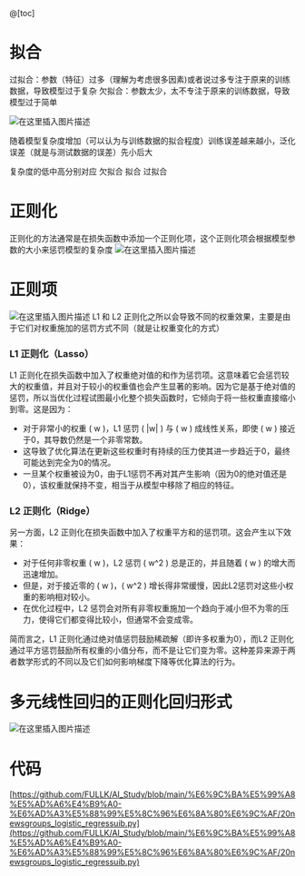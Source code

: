 
@[toc]
# 拟合
过拟合：参数（特征）过多（理解为考虑很多因素)或者说过多专注于原来的训练数据，导致模型过于复杂
欠拟合：参数太少，太不专注于原来的训练数据，导致模型过于简单

![在这里插入图片描述](https://i-blog.csdnimg.cn/direct/94243f6057d44084bb9ce71ceab0557c.png)

随着模型复杂度增加（可以认为与训练数据的拟合程度）训练误差越来越小，泛化误差（就是与测试数据的误差）先小后大

复杂度的低中高分别对应 欠拟合 拟合 过拟合


# 正则化
正则化的方法通常是在损失函数中添加一个正则化项，这个正则化项会根据模型参数的大小来惩罚模型的复杂度
![在这里插入图片描述](https://i-blog.csdnimg.cn/direct/0529cc39e4624f4d919156c652686411.png)

# 正则项
![在这里插入图片描述](https://i-blog.csdnimg.cn/direct/c07458aeff6f4262857ba6c9a9908177.png)
L1 和 L2 正则化之所以会导致不同的权重效果，主要是由于它们对权重施加的惩罚方式不同（就是让权重变化的方式）
### L1 正则化（Lasso）

L1 正则化在损失函数中加入了权重绝对值的和作为惩罚项。这意味着它会惩罚较大的权重值，并且对于较小的权重值也会产生显著的影响。因为它是基于绝对值的惩罚，所以当优化过程试图最小化整个损失函数时，它倾向于将一些权重直接缩小到零。这是因为：

- 对于非常小的权重 \( w \)，L1 惩罚 \( |w| \) 与 \( w \) 成线性关系，即使 \( w \) 接近于0，其导数仍然是一个非零常数。
- 这导致了优化算法在更新这些权重时有持续的压力使其进一步趋近于0，最终可能达到完全为0的情况。
- 一旦某个权重被设为0，由于L1惩罚不再对其产生影响（因为0的绝对值还是0），该权重就保持不变，相当于从模型中移除了相应的特征。

### L2 正则化（Ridge）

另一方面，L2 正则化在损失函数中加入了权重平方和的惩罚项。这会产生以下效果：

- 对于任何非零权重 \( w \)，L2 惩罚 \( w^2 \) 总是正的，并且随着 \( w \) 的增大而迅速增加。
- 但是，对于接近零的 \( w \)，\( w^2 \) 增长得非常缓慢，因此L2惩罚对这些小权重的影响相对较小。
- 在优化过程中，L2 惩罚会对所有非零权重施加一个趋向于减小但不为零的压力，使得它们都变得比较小，但通常不会变成零。

简而言之，L1 正则化通过绝对值惩罚鼓励稀疏解（即许多权重为0），而L2 正则化通过平方惩罚鼓励所有权重的小值分布，而不是让它们变为零。这种差异来源于两者数学形式的不同以及它们如何影响梯度下降等优化算法的行为。


# 多元线性回归的正则化回归形式
![在这里插入图片描述](https://i-blog.csdnimg.cn/direct/6fa1b193f52049748de0aa7d1afba84d.png)
# 代码
[https://github.com/FULLK/AI_Study/blob/main/%E6%9C%BA%E5%99%A8%E5%AD%A6%E4%B9%A0-%E6%AD%A3%E5%88%99%E5%8C%96%E6%8A%80%E6%9C%AF/20newsgroups_logistic_regressuib.py](https://github.com/FULLK/AI_Study/blob/main/%E6%9C%BA%E5%99%A8%E5%AD%A6%E4%B9%A0-%E6%AD%A3%E5%88%99%E5%8C%96%E6%8A%80%E6%9C%AF/20newsgroups_logistic_regressuib.py)
